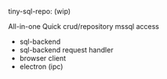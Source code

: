 tiny-sql-repo: (wip)

All-in-one Quick crud/repository mssql access

- sql-backend
- sql-backend request handler
- browser client
- electron (ipc)
